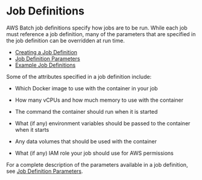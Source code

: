 # Job Definitions<a name="job_definitions"></a>

AWS Batch job definitions specify how jobs are to be run\. While each job must reference a job definition, many of the parameters that are specified in the job definition can be overridden at run time\. 


+ [Creating a Job Definition](create-job-definition.md)
+ [Job Definition Parameters](job_definition_parameters.md)
+ [Example Job Definitions](example-job-definitions.md)

Some of the attributes specified in a job definition include:

+ Which Docker image to use with the container in your job

+ How many vCPUs and how much memory to use with the container

+ The command the container should run when it is started

+ What \(if any\) environment variables should be passed to the container when it starts

+ Any data volumes that should be used with the container

+ What \(if any\) IAM role your job should use for AWS permissions

For a complete description of the parameters available in a job definition, see [Job Definition Parameters](job_definition_parameters.md)\.